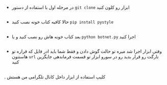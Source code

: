 - در مرحله اول  با استفاده از دستور   ```git clone```  ابزار رو کلون کنید 
##
- حالا کافیه کتاب خونه  نصب کنید ```pip install pystyle```
##
- بعد کتاب خونه هاش رو نصب کنید و با  ```python botnet.py```  اجرا کنید 
 ##
- وقتی ابزار اجرا شد میره تو حالت گوش دادن  و فقط شما باید ادر فایل که قراره تو هاستتون  ```url``` تارگت رو قرار بدید رو در سورو ابزار تو قسمت فرماندهی جایگزین کنید 
##
. کلیپ استفاده از ابزار داخل کانال تلگرامی من  هستش 

